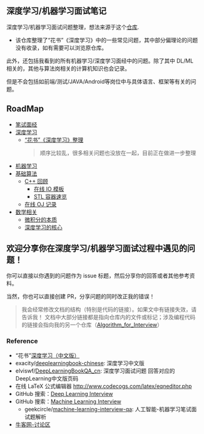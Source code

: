 ## 深度学习/机器学习面试笔记

深度学习/机器学习面试问题整理，想法来源于这个[仓库](https://github.com/elviswf/DeepLearningBookQA_cn).
- 该仓库整理了“花书”《深度学习》中的一些常见问题，其中部分偏理论的问题没有收录，如有需要可以浏览原仓库。

此外，还包括我看到的所有机器学习/深度学习面经中的问题。除了其中 DL/ML 相关的，其他与算法岗相关的计算机知识也会记录。

但是不会包括如前端/测试/JAVA/Android等岗位中与具体语言、框架等有关的问题。

## RoadMap
- [笔试面经](./笔试面经)
- [深度学习](./深度学习)
  - [“花书”《深度学习》整理](./深度学习/“花书”《深度学习》整理.md)
    > 顺序比较乱，很多相关问题也没放在一起，目前正在做进一步整理
- [机器学习](./机器学习)
- [基础算法](./基础算法)
    - [C++ 回顾](https://github.com/imhuay/Algorithm_for_Interview-Chinese/tree/master/Algorithm_for_Interview/Cpp回顾)
      - [在线 IO 模板](https://github.com/imhuay/Algorithm_for_Interview-Chinese/blob/master/Algorithm_for_Interview/Cpp回顾/IO模板.hpp)
      - [STL 容器速览](https://github.com/imhuay/Algorithm_for_Interview-Chinese/tree/master/Algorithm_for_Interview/Cpp回顾/STL容器)
    - [在线 OJ 记录](https://github.com/imhuay/Algorithm_for_Interview-Chinese)
- [数学相关](./数学相关)
  - [微积分的本质](./数学相关/微积分的本质.md)
  - [深度学习的核心](./数学相关/深度学习的核心.md)


**欢迎分享你在深度学习/机器学习面试过程中遇见的问题！**
---
你可以直接以你遇到的问题作为 issue 标题，然后分享你的回答或者其他参考资料。

当然，你也可以直接创建 PR，分享问题的同时改正我的错误！

> 我会经常修改文档的结构（特别是代码的链接）。如果文中有链接失效，请告诉我！
> 文档中大部分链接都是指向仓库内的文件或标记；涉及编程代码的链接会指向我的另一个仓库（[Algorithm_for_Interview](https://github.com/imhuay/Algorithm_for_Interview-Chinese)）

### Reference

- “花书”[深度学习（中文版）](https://github.com/exacity/deeplearningbook-chinese)
- exacity/[deeplearningbook-chinese](https://github.com/exacity/deeplearningbook-chinese): 深度学习中文版 
- elviswf/[DeepLearningBookQA_cn](https://github.com/elviswf/DeepLearningBookQA_cn): 深度学习面试问题 回答对应的DeepLearning中文版页码 
- 在线 LaTeX 公式编辑器 http://www.codecogs.com/latex/eqneditor.php
- GitHub 搜索：[Deep Learning Interview](https://github.com/search?q=deep+learning+interview)
- GitHub 搜索：[Machine Learning Interview](https://github.com/search?q=machine+learning+interview)
    - geekcircle/[machine-learning-interview-qa](https://github.com/geekcircle/machine-learning-interview-qa): 人工智能-机器学习笔试面试题解析 
- [牛客网-讨论区](https://www.nowcoder.com/discuss?type=2&order=0)